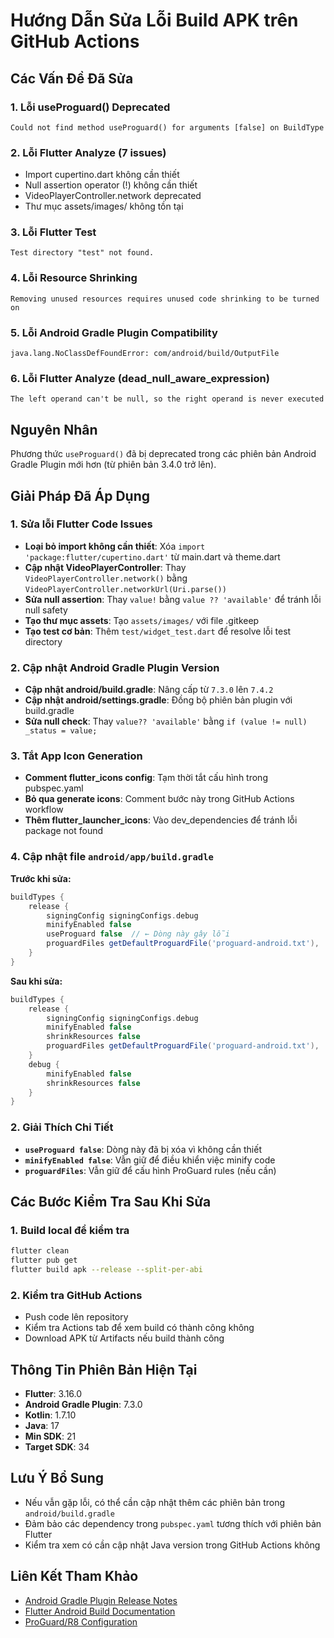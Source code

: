 # Hướng Dẫn Sửa Lỗi Build APK trên GitHub Actions

## Các Vấn Đề Đã Sửa

### 1. Lỗi useProguard() Deprecated
```
Could not find method useProguard() for arguments [false] on BuildType
```

### 2. Lỗi Flutter Analyze (7 issues)
- Import cupertino.dart không cần thiết
- Null assertion operator (!) không cần thiết  
- VideoPlayerController.network deprecated
- Thư mục assets/images/ không tồn tại

### 3. Lỗi Flutter Test
```
Test directory "test" not found.
```

### 4. Lỗi Resource Shrinking
```
Removing unused resources requires unused code shrinking to be turned on
```

### 5. Lỗi Android Gradle Plugin Compatibility
```
java.lang.NoClassDefFoundError: com/android/build/OutputFile
```

### 6. Lỗi Flutter Analyze (dead_null_aware_expression)
```
The left operand can't be null, so the right operand is never executed
```

## Nguyên Nhân
Phương thức `useProguard()` đã bị deprecated trong các phiên bản Android Gradle Plugin mới hơn (từ phiên bản 3.4.0 trở lên).

## Giải Pháp Đã Áp Dụng

### 1. Sửa lỗi Flutter Code Issues
- **Loại bỏ import không cần thiết**: Xóa `import 'package:flutter/cupertino.dart'` từ main.dart và theme.dart
- **Cập nhật VideoPlayerController**: Thay `VideoPlayerController.network()` bằng `VideoPlayerController.networkUrl(Uri.parse())`
- **Sửa null assertion**: Thay `value!` bằng `value ?? 'available'` để tránh lỗi null safety
- **Tạo thư mục assets**: Tạo `assets/images/` với file .gitkeep
- **Tạo test cơ bản**: Thêm `test/widget_test.dart` để resolve lỗi test directory

### 2. Cập nhật Android Gradle Plugin Version
- **Cập nhật android/build.gradle**: Nâng cấp từ `7.3.0` lên `7.4.2`
- **Cập nhật android/settings.gradle**: Đồng bộ phiên bản plugin với build.gradle
- **Sửa null check**: Thay `value?? 'available'` bằng `if (value != null) _status = value;`

### 3. Tắt App Icon Generation
- **Comment flutter_icons config**: Tạm thời tắt cấu hình trong pubspec.yaml
- **Bỏ qua generate icons**: Comment bước này trong GitHub Actions workflow
- **Thêm flutter_launcher_icons**: Vào dev_dependencies để tránh lỗi package not found

### 4. Cập nhật file `android/app/build.gradle`
**Trước khi sửa:**
```gradle
buildTypes {
    release {
        signingConfig signingConfigs.debug
        minifyEnabled false
        useProguard false  // ← Dòng này gây lỗi
        proguardFiles getDefaultProguardFile('proguard-android.txt'), 'proguard-rules.pro'
    }
}
```

**Sau khi sửa:**
```gradle
buildTypes {
    release {
        signingConfig signingConfigs.debug
        minifyEnabled false
        shrinkResources false
        proguardFiles getDefaultProguardFile('proguard-android.txt'), 'proguard-rules.pro'
    }
    debug {
        minifyEnabled false
        shrinkResources false
    }
}
```

### 2. Giải Thích Chi Tiết
- **`useProguard false`**: Dòng này đã bị xóa vì không cần thiết
- **`minifyEnabled false`**: Vẫn giữ để điều khiển việc minify code
- **`proguardFiles`**: Vẫn giữ để cấu hình ProGuard rules (nếu cần)

## Các Bước Kiểm Tra Sau Khi Sửa

### 1. Build local để kiểm tra
```bash
flutter clean
flutter pub get
flutter build apk --release --split-per-abi
```

### 2. Kiểm tra GitHub Actions
- Push code lên repository
- Kiểm tra Actions tab để xem build có thành công không
- Download APK từ Artifacts nếu build thành công

## Thông Tin Phiên Bản Hiện Tại
- **Flutter**: 3.16.0
- **Android Gradle Plugin**: 7.3.0
- **Kotlin**: 1.7.10
- **Java**: 17
- **Min SDK**: 21
- **Target SDK**: 34

## Lưu Ý Bổ Sung
- Nếu vẫn gặp lỗi, có thể cần cập nhật thêm các phiên bản trong `android/build.gradle`
- Đảm bảo các dependency trong `pubspec.yaml` tương thích với phiên bản Flutter
- Kiểm tra xem có cần cập nhật Java version trong GitHub Actions không

## Liên Kết Tham Khảo
- [Android Gradle Plugin Release Notes](https://developer.android.com/studio/releases/gradle-plugin)
- [Flutter Android Build Documentation](https://docs.flutter.dev/deployment/android)
- [ProGuard/R8 Configuration](https://developer.android.com/studio/build/shrink-code)
